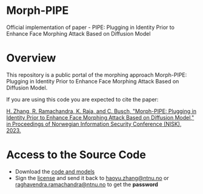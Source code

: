 # Morph-PIPE
Official implementation of paper - PIPE: Plugging in Identity Prior to Enhance Face Morphing Attack Based on Diffusion Model
# Overview
This repository is a public portal of the morphing approach Morph-PIPE: Plugging in Identity Prior to Enhance Face Morphing Attack Based on Diffusion Model.

If you are using this code you are expected to cite the paper:

[H. Zhang, R. Ramachandra, K. Raja, and C. Busch, "Morph-PIPE: Plugging in Identity Prior to Enhance Face Morphing Attack Based on Diffusion Model," in Proceedings of Norwegian Information Security Conference (NISK), 2023.](https://www.ntnu.no/ojs/index.php/nikt/article/view/5649/5095)

# Access to the Source Code

 * Download the [code and models](https://drive.google.com/file/d/1FcFKN-1q-rEoT-s0lMghyFXOCw_A4LXx/view?usp=sharing)
 * Sign the [license](Morph-PIPE-license-241217) and send it back to haoyu.zhang@ntnu.no or raghavendra.ramachandra@ntnu.no to get the **password**

